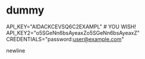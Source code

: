 # dummy

API_KEY="AIDACKCEVSQ6C2EXAMPL" # YOU WISH!
API_KEY2="o5SGeNn6bsAyeaxZo5SGeNn6bsAyeaxZ"
CREDENTIALS="password:user@example.com"

newline
